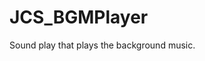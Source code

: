 <div id="content-header">
  <h1>JCS_BGMPlayer</h1>
</div>

<p>
  Sound play that plays the background music.
</p>

